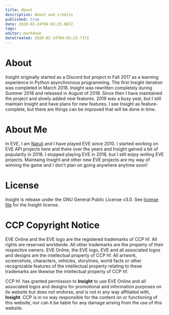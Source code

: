 ```yaml
---
title: About
description: About and credits
published: true
date: 2020-02-24T04:03:25.867Z
tags: 
editor: markdown
dateCreated: 2020-02-24T04:03:23.737Z
---
```


# About
Insight originally started as a Discord bot project in Fall 2017 as a learning experience in Python asynchronous programming. The first Insight iteration was completed in March 2018. Insight was rewritten completely during Summer 2018 and released in August of 2018. Since then I have maintained the project and slowly added new features. 2019 was a busy year, but I still maintain Insight and have plans for new features. I see Insight as feature-complete, but there are things can be improved that will be done in time.

# About Me
In EVE, I am [Natuli](https://evewho.com/character/1326083433) and I have played EVE since 2010. I started working on EVE API projects here and there over the years and Insight gained a bit of popularity in 2018. I stopped playing EVE in 2018, but I still enjoy writing EVE projects. Maintaing Insight and other new EVE projects are my way of winning the game and I don't plan on going anywhere anytime soon!

# License
Insight is release under the GNU General Public License v3.0. See [license file](https://github.com/Nathan-LS/Insight/blob/master/LICENSE.md) for the Insight license.

# CCP Copyright Notice
EVE Online and the EVE logo are the registered trademarks of CCP hf. All rights are reserved worldwide. All other trademarks are the property of their respective owners. EVE Online, the EVE logo, EVE and all associated logos and designs are the intellectual property of CCP hf. All artwork, screenshots, characters, vehicles, storylines, world facts or other recognizable features of the intellectual property relating to these trademarks are likewise the intellectual property of CCP hf. 

CCP hf. has granted permission to **Insight** to use EVE Online and all associated logos and designs for promotional and information purposes on its website but does not endorse, and is not in any way affiliated with, **Insight**. CCP is in no way responsible for the content on or functioning of this website, nor can it be liable for any damage arising from the use of this website.